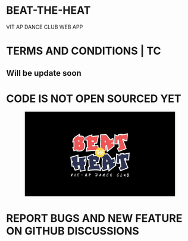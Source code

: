 # BEAT-THE-HEAT
VIT AP DANCE CLUB WEB APP

# TERMS AND CONDITIONS | TC
<h2>Will be update soon</h2>

# CODE IS NOT OPEN SOURCED YET


<p align="center">
  
  <img src="https://github.com/Android-Club-VITAP/BEAT-THE-HEAT/blob/main/logo.jpeg" width="80%" >
  
</p>

# REPORT BUGS AND NEW FEATURE ON GITHUB DISCUSSIONS 
